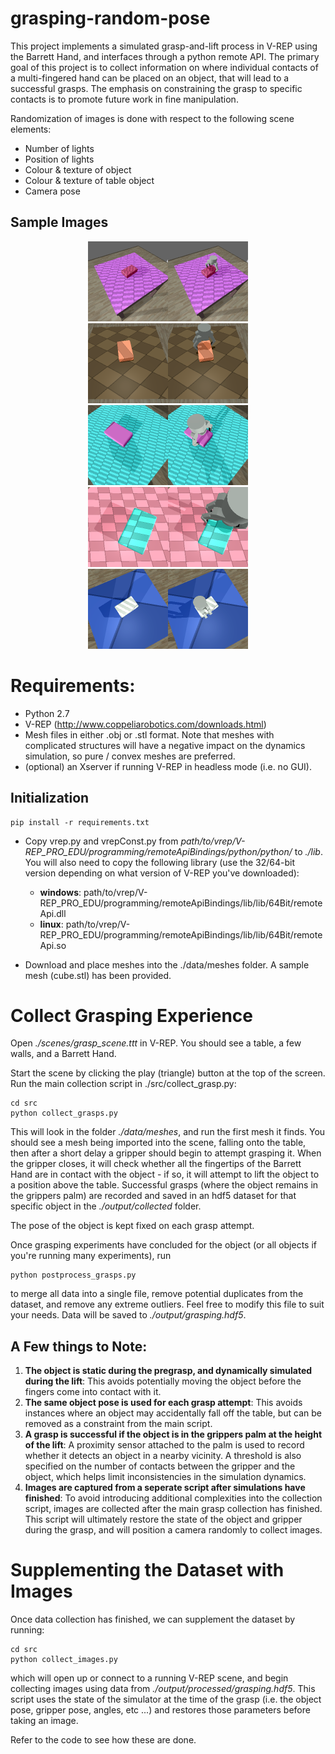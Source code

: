 # grasping-random-pose

This project implements a simulated grasp-and-lift process in V-REP using the Barrett Hand, and interfaces through a python remote API. The primary goal of this project is to collect information on where individual contacts of a multi-fingered hand can be placed on an object, that will lead to a successful grasps. The emphasis on constraining the grasp to specific contacts is to promote future work in fine manipulation.

Randomization of images is done with respect to the following scene elements:

* Number of lights
* Position of lights
* Colour & texture of object
* Colour & texture of table object
* Camera pose

## Sample Images
<p align="center">
  <img src="./docs/0_0_box_poisson_016.png" width="256"/>
  <img src="./docs/0_1_box_poisson_016.png" width="256"/>
  <img src="./docs/0_2_box_poisson_016.png" width="256"/>
  <img src="./docs/0_3_box_poisson_016.png" width="256"/>
  <img src="./docs/0_4_box_poisson_016.png" width="256"/>
</p>

# Requirements:

* Python 2.7
* V-REP (http://www.coppeliarobotics.com/downloads.html)
* Mesh files in either .obj or .stl format. Note that meshes with complicated structures will have a negative impact on the dynamics simulation, so pure / convex meshes are preferred.
* (optional) an Xserver if running V-REP in headless mode (i.e. no GUI). 

## Initialization

```
pip install -r requirements.txt
```

* Copy vrep.py and vrepConst.py from 
_path/to/vrep/V-REP_PRO_EDU/programming/remoteApiBindings/python/python/_ to _./lib_. You will also need to copy the following library (use the 32/64-bit version depending on what version of V-REP you've downloaded):
  * __windows__: path/to/vrep/V-REP_PRO_EDU/programming/remoteApiBindings/lib/lib/64Bit/remoteApi.dll
  * __linux__: path/to/vrep/V-REP_PRO_EDU/programming/remoteApiBindings/lib/lib/64Bit/remoteApi.so

* Download and place meshes into the ./data/meshes folder. A sample mesh (cube.stl) has been provided.

# Collect Grasping Experience
Open _./scenes/grasp_scene.ttt_ in V-REP. You should see a table, a few walls, and a Barrett Hand. 

Start the scene by clicking the play (triangle) button at the top of the screen. Run the main collection script in ./src/collect_grasp.py:

```
cd src
python collect_grasps.py
```

This will look in the folder _./data/meshes_, and run the first mesh it finds. You should see a mesh being imported into the scene, falling onto the table, then after a short delay a gripper should begin to attempt grasping it. When the gripper closes, it will check whether all the fingertips of the Barrett Hand are in contact with the object - if so, it will attempt to lift the object to a position above the table. Successful grasps (where the object remains in the grippers palm) are recorded and saved in an hdf5 dataset for that specific object in the _./output/collected_ folder.

The pose of the object is kept fixed on each grasp attempt. 

Once grasping experiments have concluded for the object (or all objects if you're running many experiments), run 

```
python postprocess_grasps.py
```
to merge all data into a single file, remove potential duplicates from the dataset, and remove any extreme outliers. Feel free to modify this file to suit your needs. Data will be saved to _./output/grasping.hdf5_. 

## A Few things to Note:
1. __The object is static during the pregrasp, and dynamically simulated during the lift__: This avoids potentially moving the object before the fingers come into contact with it.
2. __The same object pose is used for each grasp attempt__: This avoids instances where an object may accidentally fall off the table, but can be removed as a constraint from the main script.
3. __A grasp is successful if the object is in the grippers palm at the height of the lift__: A proximity sensor attached to the palm is used to record whether it detects an object in a nearby vicinity. A threshold is also specified on the number of contacts between the gripper and the object, which helps limit inconsistencies in the simulation dynamics.
4. __Images are captured from a seperate script after simulations have finished__: To avoid introducing additional complexities into the collection script, images are collected after the main grasp collection has finished. This script will ultimately restore the state of the object and gripper during the grasp, and will position a camera randomly to collect images.

# Supplementing the Dataset with Images

Once data collection has finished, we can supplement the dataset by running:

```
cd src
python collect_images.py
```

which will open up or connect to a running V-REP scene, and begin collecting images using data from _./output/processed/grasping.hdf5_. This script uses the state of the simulator at the time of the grasp (i.e. the object pose, gripper pose, angles, etc ...) and restores those parameters before taking an image. 

Refer to the code to see how these are done.
